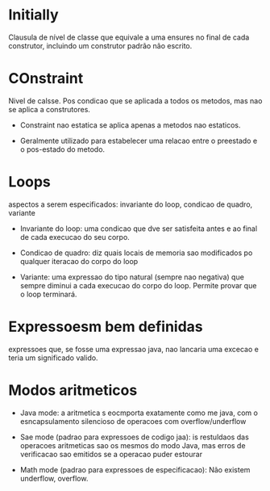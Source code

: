 # Initially

Clausula de nível de classe que equivale a uma ensures no final de cada construtor, incluindo um construtor padrão não escrito.

# COnstraint

Nivel de calsse. Pos condicao que se aplicada a todos os metodos, mas nao se aplica a construtores.

- Constraint nao estatica se aplica apenas a metodos nao estaticos.

- Geralmente utilizado para estabelecer uma relacao entre o preestado e o pos-estado do metodo.


# Loops

aspectos a serem especificados: invariante do loop, condicao de quadro, variante

- Invariante do loop: uma condicao que dve ser satisfeita antes e ao final de cada execucao do seu corpo.

- Condicao de quadro: diz quais locais de memoria sao modificados po qualquer iteracao do corpo do loop

- Variante: uma expressao do tipo natural (sempre nao negativa) que sempre diminui a cada execucao do corpo do loop. Permite provar que o loop terminará.

# Expressoesm bem definidas

expressoes que, se fosse uma expressao java, nao lancaria uma excecao e teria um significado valido.

# Modos aritmeticos

- Java mode: a aritmetica s eocmporta exatamente como me java, com o esncapsulamento silencioso de operacoes com overflow/underflow

- Sae mode (padrao para expressoes de codigo jaa): is restuldaos das operacoes aritmeticas sao os mesmos do modo Java, mas erros de verificacao sao emitidos se a operacao puder estourar

- Math mode (padrao para expressoes de especificacao): Não existem underflow, overflow.
